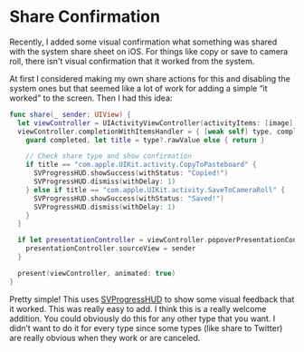 # Share Confirmation

Recently, I added some visual confirmation what something was shared with the system share sheet on iOS. For things like copy or save to camera roll, there isn't visual confirmation that it worked from the system.

At first I considered making my own share actions for this and disabling the system ones but that seemed like a lot of work for adding a simple “it worked” to the screen. Then I had this idea:

```swift
func share(_ sender: UIView) {
  let viewController = UIActivityViewController(activityItems: [image], applicationActivities: nil)
  viewController.completionWithItemsHandler = { [weak self] type, completed, _, _ in
    guard completed, let title = type?.rawValue else { return }

    // Check share type and show confirmation
    if title == "com.apple.UIKit.activity.CopyToPasteboard" {
      SVProgressHUD.showSuccess(withStatus: "Copied!")
      SVProgressHUD.dismiss(withDelay: 1)
    } else if title == "com.apple.UIKit.activity.SaveToCameraRoll" {
      SVProgressHUD.showSuccess(withStatus: "Saved!")
      SVProgressHUD.dismiss(withDelay: 1)
    }
  }

  if let presentationController = viewController.popoverPresentationController {
    presentationController.sourceView = sender
  }

  present(viewController, animated: true)
}
```

Pretty simple! This uses [SVProgressHUD](https://github.com/SVProgressHUD/SVProgressHUD) to show some visual feedback that it worked. This was really easy to add. I think this is a really welcome addition. You could obviously do this for any other type that you want. I didn’t want to do it for every type since some types (like share to Twitter) are really obvious when they work or are canceled.
